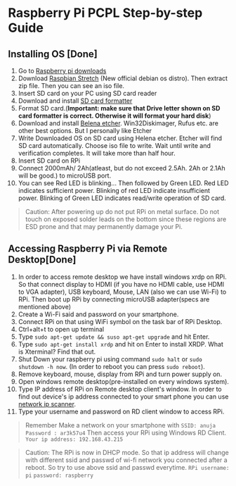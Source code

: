# Raspberry Pi PCPL Step-by-step Guide
## Installing OS [Done]

1. Go to [Raspberry pi downloads](https://www.raspberrypi.org/downloads/)
2. Download [Raspbian Stretch](https://www.raspberrypi.org/downloads/raspbian/) (New official debian os distro). Then extract zip file. Then you can see an iso file.
3. Insert SD card on your PC using SD card reader
4. Download and install [SD card formatter](https://www.sdcard.org/downloads/formatter/index.html)
5. Format SD card.(**Important: make sure that Drive letter shown on SD card formatter is correct. Otherwise it will format your hard disk**)
6. Download and install [Belena etcher](https://www.balena.io/etcher/). Win32Diskimager, Rufus etc. are other best options. But I personally like Etcher
7. Write Downloaded OS on SD card using Helena etcher. Etcher will find SD card automatically. Choose iso file to write. Wait until write and verification completes. It will take more than half hour.
8. Insert SD card on RPi
9. Connect 2000mAh/ 2Ah(atleast, but do not exceed 2.5Ah. 2Ah or 2.1Ah will be good.) to microUSB port.
10. You can see Red LED is blinking... Then followed by Green LED. Red LED indicates sufficient power. Blinking of red LED indicate insufficient power. Blinking of Green LED indicates read/write operation of SD card.
> Caution: After powering up do not put RPi on metal surface. Do not touch on exposed solder leads on the bottom since these regions are ESD prone and that may permanently damage your Pi.

##  Accessing Raspberry Pi via Remote Desktop[Done]
1. In order to access remote desktop we have install windows xrdp on RPi. So that connect display to HDMI (if you have no HDMI cable, use HDMI to VGA adapter), USB keyboard, Mouse, LAN (also we can use Wi-Fi) to RPi. Then boot up RPi by connecting microUSB adapter(specs are mentioned above)
2. Create a Wi-Fi said and password on your smartphone.
3. Connect RPi on that using WiFi symbol on the task bar of RPi Desktop.
2. Ctrl+alt+t to open up terminal
3. Type `sudo apt-get update && suso apt-get upgrade` and hit Enter.
4. Type `sudo apt-get install xrdp` and hit on Enter to install XRDP. What is Xterminal? Find that out.
5. Shut Down your raspberry pi using command `sudo halt` or `sudo shutdown -h now`. (In order to reboot you can press `sudo reboot`).
6. Remove keyboard, mouse, display from RPi and turn power supply on.
7. Open windows remote desktop(pre-installed on every windows system).
8. Type IP address of RPi on Remote desktop client's window. In order to find out device's ip address connected to your smart phone you can use [network ip scanner](https://play.google.com/store/apps/details?id=com.network.networkip).
9. Type your username and password on RD client window to access RPi.

> Remember
> Make a network on your smartphone with
> `SSID: anuja`
> `Password : ar3k57u4`
> Then access your RPi using Windows RD Client. `Your ip address: 192.168.43.215`

> Caution: The RPi is now in DHCP mode. So that ip address will change with different ssid and passwd of wi-fi network you connected after a reboot. So try to use above ssid and passwd everytime.
> `RPi username: pi`
> `password: raspberry`

